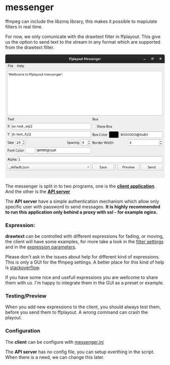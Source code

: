 # messenger
ffmpeg can include the libzmq library, this makes it possible to mapiulate filters in real time.

For now, we only comunicate with the drawtext filter in ffplayout. This give us the option to send text to the stream in any format which are supported from the drawtext filter.

![messenger](./client/assets/screenshot.png)

The messenger is split in to two programs, one is the [**client application**](./client/messenger.pyw). And the other is the [**API server**](./server/api-server.py)

The **API server** have a simple authentication mechanism which allow only specific user with password to send messages. **It is highly recommended to run this application only behind a proxy with ssl - for example nginx.**

### Expression:
**drawtext** can be controlled with different expressions for fading, or moving, the client will have some examples, for more take a look in the [filter settings](https://ffmpeg.org/ffmpeg-filters.html#drawtext-1) and in the [expression parameters](https://ffmpeg.org/ffmpeg-all.html#Expression-Evaluation).

Please don't ask in the issues about help for different kind of expressions. This is only a GUI for the ffmpeg settings. A better place for this kind of help is [stackoverflow](https://stackoverflow.com/).

If you have some nice and usefull expressions you are wellcome to share them with us. I'm happy to integrate them in the GUI as a preset or example.

### Testing/Preview
When you add new expressions to the client, you should always test them, before you send them to ffplayout. A wrong command can crash the playout.

### Configuration
The **client** can be configure with [messenger.ini](./client/assets/messenger.ini)

The **API server** has no config file, you can setup everthing in the script. When there is a need, we can change this later.
